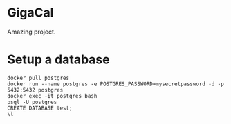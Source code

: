 # GigaCal

Amazing project.

# Setup a database
```
docker pull postgres
docker run --name postgres -e POSTGRES_PASSWORD=mysecretpassword -d -p 5432:5432 postgres
docker exec -it postgres bash
psql -U postgres
CREATE DATABASE test;
\l
```
